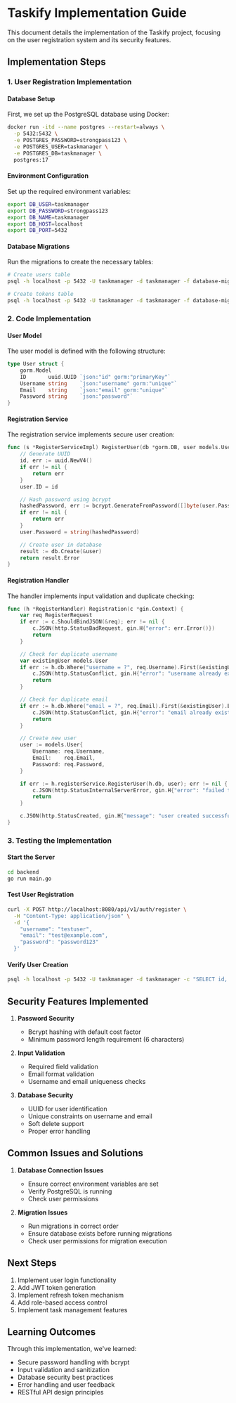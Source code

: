 # Taskify Implementation Guide

This document details the implementation of the Taskify project, focusing on the user registration system and its security features.

## Implementation Steps

### 1. User Registration Implementation

#### Database Setup
First, we set up the PostgreSQL database using Docker:
```bash
docker run -itd --name postgres --restart=always \
  -p 5432:5432 \
  -e POSTGRES_PASSWORD=strongpass123 \
  -e POSTGRES_USER=taskmanager \
  -e POSTGRES_DB=taskmanager \
  postgres:17
```

#### Environment Configuration
Set up the required environment variables:
```bash
export DB_USER=taskmanager
export DB_PASSWORD=strongpass123
export DB_NAME=taskmanager
export DB_HOST=localhost
export DB_PORT=5432
```

#### Database Migrations
Run the migrations to create the necessary tables:
```bash
# Create users table
psql -h localhost -p 5432 -U taskmanager -d taskmanager -f database-migrations/migrations/000001_create_users_table.up.sql

# Create tokens table
psql -h localhost -p 5432 -U taskmanager -d taskmanager -f database-migrations/migrations/000002_create_tokens_table.up.sql
```

### 2. Code Implementation

#### User Model
The user model is defined with the following structure:
```go
type User struct {
    gorm.Model
    ID       uuid.UUID `json:"id" gorm:"primaryKey"`
    Username string    `json:"username" gorm:"unique"`
    Email    string    `json:"email" gorm:"unique"`
    Password string    `json:"password"`
}
```

#### Registration Service
The registration service implements secure user creation:
```go
func (s *RegisterServiceImpl) RegisterUser(db *gorm.DB, user models.User) error {
    // Generate UUID
    id, err := uuid.NewV4()
    if err != nil {
        return err
    }
    user.ID = id

    // Hash password using bcrypt
    hashedPassword, err := bcrypt.GenerateFromPassword([]byte(user.Password), bcrypt.DefaultCost)
    if err != nil {
        return err
    }
    user.Password = string(hashedPassword)

    // Create user in database
    result := db.Create(&user)
    return result.Error
}
```

#### Registration Handler
The handler implements input validation and duplicate checking:
```go
func (h *RegisterHandler) Registration(c *gin.Context) {
    var req RegisterRequest
    if err := c.ShouldBindJSON(&req); err != nil {
        c.JSON(http.StatusBadRequest, gin.H{"error": err.Error()})
        return
    }

    // Check for duplicate username
    var existingUser models.User
    if err := h.db.Where("username = ?", req.Username).First(&existingUser).Error; err == nil {
        c.JSON(http.StatusConflict, gin.H{"error": "username already exists"})
        return
    }

    // Check for duplicate email
    if err := h.db.Where("email = ?", req.Email).First(&existingUser).Error; err == nil {
        c.JSON(http.StatusConflict, gin.H{"error": "email already exists"})
        return
    }

    // Create new user
    user := models.User{
        Username: req.Username,
        Email:    req.Email,
        Password: req.Password,
    }

    if err := h.registerService.RegisterUser(h.db, user); err != nil {
        c.JSON(http.StatusInternalServerError, gin.H{"error": "failed to create user"})
        return
    }

    c.JSON(http.StatusCreated, gin.H{"message": "user created successfully"})
}
```

### 3. Testing the Implementation

#### Start the Server
```bash
cd backend
go run main.go
```

#### Test User Registration
```bash
curl -X POST http://localhost:8080/api/v1/auth/register \
  -H "Content-Type: application/json" \
  -d '{
    "username": "testuser",
    "email": "test@example.com",
    "password": "password123"
  }'
```

#### Verify User Creation
```bash
psql -h localhost -p 5432 -U taskmanager -d taskmanager -c "SELECT id, username, email FROM users;"
```

## Security Features Implemented

1. **Password Security**
   - Bcrypt hashing with default cost factor
   - Minimum password length requirement (6 characters)

2. **Input Validation**
   - Required field validation
   - Email format validation
   - Username and email uniqueness checks

3. **Database Security**
   - UUID for user identification
   - Unique constraints on username and email
   - Soft delete support
   - Proper error handling

## Common Issues and Solutions

1. **Database Connection Issues**
   - Ensure correct environment variables are set
   - Verify PostgreSQL is running
   - Check user permissions

2. **Migration Issues**
   - Run migrations in correct order
   - Ensure database exists before running migrations
   - Check user permissions for migration execution

## Next Steps

1. Implement user login functionality
2. Add JWT token generation
3. Implement refresh token mechanism
4. Add role-based access control
5. Implement task management features

## Learning Outcomes

Through this implementation, we've learned:
- Secure password handling with bcrypt
- Input validation and sanitization
- Database security best practices
- Error handling and user feedback
- RESTful API design principles 